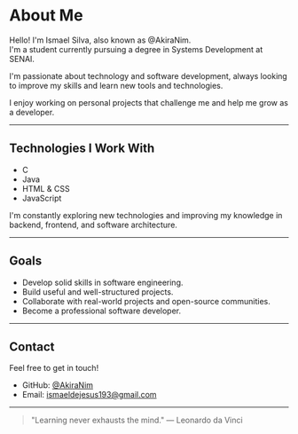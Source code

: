 # About Me

Hello! I'm Ismael Silva, also known as @AkiraNim.  
I'm a student currently pursuing a degree in Systems Development at SENAI.

I'm passionate about technology and software development, always looking to improve my skills and learn new tools and technologies.

I enjoy working on personal projects that challenge me and help me grow as a developer.

---

## Technologies I Work With

- C
- Java
- HTML & CSS
- JavaScript  

I'm constantly exploring new technologies and improving my knowledge in backend, frontend, and software architecture.

---

## Goals

- Develop solid skills in software engineering.
- Build useful and well-structured projects.
- Collaborate with real-world projects and open-source communities.
- Become a professional software developer.

---

## Contact

Feel free to get in touch!

- GitHub: [@AkiraNim](https://github.com/AkiraNim)
- Email: ismaeldejesus193@gmail.com

---

> "Learning never exhausts the mind." — Leonardo da Vinci
